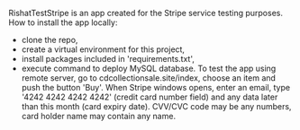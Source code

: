 RishatTestStripe is an app created for the Stripe service testing purposes.
How to install the app locally:
- clone the repo,
- create a virtual environment for this project,
- install packages included in 'requirements.txt',
- execute command <py manage.py loaddata db.json> to deploy MySQL database.
To test the app using remote server, go to cdcollectionsale.site/index,
choose an item and push the button 'Buy'. When Stripe windows opens,
enter an email, type '4242 4242 4242 4242' (credit card number field)
and any data later than this month (card expiry date). CVV/CVC code may be
any numbers, card holder name may contain any name.
